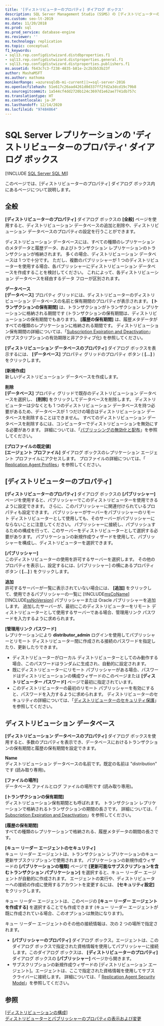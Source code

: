 ```yaml
---
title: '[ディストリビューターのプロパティ] ダイアログ ボックス'
description: SQL Server Management Studio (SSMS) の [ディストリビューターのプロパティ] ダイアログ ボックス内にあるさまざまなページについて説明します。
ms.custom: seo-lt-2019
ms.date: 11/20/2018
ms.prod: sql
ms.prod_service: database-engine
ms.reviewer: ''
ms.technology: replication
ms.topic: conceptual
f1_keywords:
- sql13.rep.configdistwizard.distdbproperties.f1
- sql13.rep.configdistwizard.distproperties.general.f1
- sql13.rep.configdistwizard.distproperties.publishers.f1
ms.assetid: f643c7c3-f238-4835-b81e-2c2b3b53b23f
author: MashaMSFT
ms.author: mathoma
monikerRange: =azuresqldb-mi-current||>=sql-server-2016
ms.openlocfilehash: 51e617c26aad4261d0d337ff2fd2a3dcd19c79b8
ms.sourcegitcommit: 1a544cf4dd2720b124c3697d1e62ae7741db757c
ms.translationtype: HT
ms.contentlocale: ja-JP
ms.lasthandoff: 12/14/2020
ms.locfileid: "97484864"
---
```

# <a name="sql-server-replication-distributor-properties-dialog-box"></a>SQL Server レプリケーションの 'ディストリビューターのプロパティ' ダイアログ ボックス 
[!INCLUDE [SQL Server SQL MI](../../includes/applies-to-version/sql-asdbmi.md)]

このページでは、[ディストリビューターのプロパティ] ダイアログ ボックス内にあるページについて説明します。 

## <a name="general"></a>全般
**[ディストリビューターのプロパティ]** ダイアログ ボックスの **[全般]** ページを使用すると、ディストリビューション データベースの追加と削除や、ディストリビューション データベースのプロパティの設定を行うことができます。  
  
 ディストリビューション データベースには、すべての種類のレプリケーションのメタデータと履歴データ、およびトランザクション レプリケーションのトランザクションが格納されます。 多くの場合、ディストリビューション データベースは 1 つで十分です。 ただし、複数のパブリッシャーが 1 つのディストリビューターを使用する場合、各パブリッシャーにディストリビューション データベースを作成することを検討してください。 これによって、各ディストリビューション データベースを経由するデータ フローが区別されます。  

 **データベース**  
 **[データベース]** プロパティ グリッドには、ディストリビューターのディストリビューション データベースの名前と保有期間のプロパティが表示されます。 **[トランザクションの保有期間]** は、トランザクションがトランザクション レプリケーションに格納される期間です (トランザクションの保有期間は、ディストリビューションの保有期間でもあります)。 **[履歴の保有期間]** は、履歴メタデータがすべての種類のレプリケーションに格納される期間です。 ディストリビューション保有期間の詳細については、「[Subscription Expiration and Deactivation](../../relational-databases/replication/subscription-expiration-and-deactivation.md)」 (サブスクリプションの有効期限と非アクティブ化) を参照してください。  
  
 **[ディストリビューション データベースのプロパティ]** ダイアログ ボックスを表示するには、 **[データベース]** プロパティ グリッドのプロパティ ボタン ( **[...]** ) をクリックします。  
  
 **[新規作成]**  
 新しいディストリビューション データベースを作成します。  
  
 **削除**  
 **[データベース]** プロパティ グリッドで既存のディストリビューション データベースを選択し、 **[削除]** をクリックしてデータベースを削除します。 ディストリビューターは少なくとも 1 つのディストリビューション データベースを持つ必要があるため、データベースが 1 つだけの場合はディストリビューション データベースを削除することはできません。 すべてのディストリビューション データベースを削除するには、コンピューターでディストリビューションを無効にする必要があります。 詳細については、「[パブリッシングの無効化と配布](../../relational-databases/replication/disable-publishing-and-distribution.md)」を参照してください。  
  
 **[プロファイルの既定値]**  
 **[エージェント プロファイル]** ダイアログ ボックスのレプリケーション エージェント プロファイルにアクセスします。 プロファイルの詳細については、「 [Replication Agent Profiles](../../relational-databases/replication/agents/replication-agent-profiles.md)」を参照してください。  

## <a name="publishers"></a>[ディストリビューターのプロパティ]
**[ディストリビューターのプロパティ]** ダイアログ ボックスの **[パブリッシャー]** ページを使用すると、パブリッシャーでこのディストリビューターを使用できるように設定できます。 さらに、このパブリッシャーに関連付けられているプロパティも設定できます。 パブリッシャーがサーバーをパブリッシャーのリモート ディストリビューターとして使用しても、そのサーバーがパブリッシャーにならないことに注意してください。 パブリッシャーに接続し、パブリッシュするための構成を行って、このサーバーをディストリビューターとして選択する必要があります。 パブリケーションの新規作成ウィザードを使用して、パブリッシャーを構成し、ディストリビューターを選択できます。  
  
 **[パブリッシャー]**  
 このディストリビューターの使用を許可するサーバーを選択します。 その他のプロパティを表示し、設定するには、[パブリッシャー] の横にあるプロパティ ボタン ( **[...]** ) をクリックします。  
  
 **追加**  
 許可するサーバーが一覧に表示されていない場合には、 **[追加]** をクリックして、使用できるパブリッシャーの一覧に [!INCLUDE[msCoName](../../includes/msconame-md.md)] [!INCLUDE[ssNoVersion](../../includes/ssnoversion-md.md)] パブリッシャーまたは Oracle パブリッシャーを追加します。 追加したサーバーが、最初にこのディストリビューターをリモート ディストリビューターとして使用するサーバーである場合、管理用リンク パスワードを入力するように求められます。  
  
 **[管理用リンク パスワード]**  
 レプリケーションにより **distributor_admin** ログインを使用してパブリッシャーとリモート ディストリビューター間に作成される接続のパスワードを指定したり、更新したりできます。  
  
-   ディストリビューターがローカル ディストリビューターとしてのみ動作する場合、このパスワードはランダムに生成され、自動的に設定されます。   
-   既にディストリビューターにリモート パブリッシャーがある場合、パスワードはディストリビューションの構成ウィザードのこのページまたは **[ディストリビューター パスワード]** ページで最初に指定されています。    
-   このディストリビューターの最初のリモート パブリッシャーを有効にすると、パスワードを入力するように求められます。  ディストリビューターのセキュリティの詳細については、「[ディストリビューターのセキュリティ保護](../../relational-databases/replication/security/secure-the-distributor.md)」を参照してください。  

## <a name="distribution-database"></a>ディストリビューション データベース 
 **[ディストリビューション データベースのプロパティ]** ダイアログ ボックスを使用すると、多数のプロパティを表示でき、データベースにおけるトランザクションの保有期間と履歴の保有期間を設定できます。  
  
 **Name**  
 ディストリビューション データベースの名前です。既定の名前は "distribution" です (読み取り専用)。  
  
 **[ファイルの場所]**  
 データベース ファイルとログ ファイルの場所です (読み取り専用)。  
  
 **[トランザクションの保有期間]**  
 ディストリビューション保有期間とも呼ばれます。 トランザクション レプリケーションで格納されるトランザクションの期間の長さです。 詳細については、「 [Subscription Expiration and Deactivation](../../relational-databases/replication/subscription-expiration-and-deactivation.md)」を参照してください。  
  
 **[履歴の保有期間]**  
 すべての種類のレプリケーションで格納される、履歴メタデータの期間の長さです。  
  
 **[キュー リーダー エージェントのセキュリティ]**  
 キュー リーダー エージェントは、トランザクション レプリケーションのキュー更新サブスクリプションで使用されます。 パブリケーションの新規作成ウィザードの **[パブリケーションの種類]** ページで **[更新可能なサブスクリプションを含むトランザクション パブリケーション]** を選択すると、キュー リーダー エージェントが自動的に作成されます。 エージェントの実行や、ディストリビューターへの接続の作成に使用するアカウントを変更するには、 **[セキュリティ設定]** をクリックします。  
  
 キュー リーダー エージェントは、このページの **[キュー リーダー エージェントを作成する]** を選択することでも作成できます (キュー リーダー エージェントが既に作成されている場合、このオプションは無効になります)。  
  
 キュー リーダー エージェントのその他の接続情報は、次の 2 つの場所で指定されます。    
-   **[パブリッシャーのプロパティ]** ダイアログ ボックス。エージェントは、このダイアログ ボックスで指定された資格情報を使用してパブリッシャーに接続します。このダイアログ ボックスは、 **[ディストリビューターのプロパティ]** ダイアログ ボックスの **[パブリッシャー]** ページから開きます。    
-   サブスクリプションの新規作成ウィザードの [ディストリビューション エージェント]。エージェントは、ここで指定された資格情報を使用してサブスクライバーに接続します。  詳細については、「  [Replication Agent Security Model](../../relational-databases/replication/security/replication-agent-security-model.md)」を参照してください。 
  
## <a name="see-also"></a>参照  
 [[ディストリビューションの構成]](../../relational-databases/replication/configure-distribution.md)   
 [ディストリビューターとパブリッシャーのプロパティの表示および変更](../../relational-databases/replication/view-and-modify-distributor-and-publisher-properties.md)   
  
  
